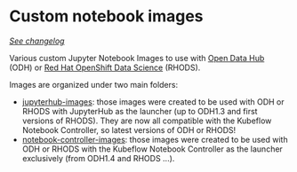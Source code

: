 # Custom notebook images

*[See changelog](CHANGELOG.md)*

Various custom Jupyter Notebook Images to use with [Open Data Hub](http://opendatahub.io/) (ODH) or [Red Hat OpenShift Data Science](https://www.redhat.com/fr/technologies/cloud-computing/openshift/openshift-data-science) (RHODS).

Images are organized under two main folders:

* [jupyterhub-images](/jupyterhub-images): those images were created to be used with ODH or RHODS with JupyterHub as the launcher (up to ODH1.3 and first versions of RHODS). They are now all compatible with the Kubeflow Notebook Controller, so latest versions of ODH or RHODS!
* [notebook-controller-images](notebook-controller-images): those images were created to be used with ODH or RHODS with the Kubeflow Notebook Controller as the launcher exclusively (from ODH1.4 and RHODS ...).
